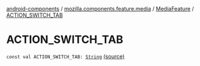 [android-components](../../index.md) / [mozilla.components.feature.media](../index.md) / [MediaFeature](index.md) / [ACTION_SWITCH_TAB](./-a-c-t-i-o-n_-s-w-i-t-c-h_-t-a-b.md)

# ACTION_SWITCH_TAB

`const val ACTION_SWITCH_TAB: `[`String`](https://kotlinlang.org/api/latest/jvm/stdlib/kotlin/-string/index.html) [(source)](https://github.com/mozilla-mobile/android-components/blob/master/components/feature/media/src/main/java/mozilla/components/feature/media/MediaFeature.kt#L70)